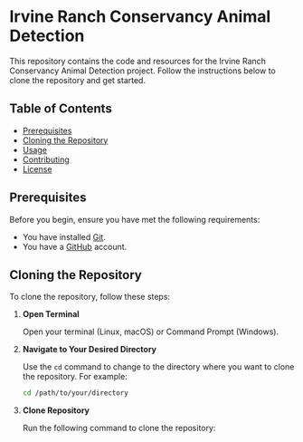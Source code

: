 # Irvine Ranch Conservancy Animal Detection

This repository contains the code and resources for the Irvine Ranch Conservancy Animal Detection project. Follow the instructions below to clone the repository and get started.

## Table of Contents
- [Prerequisites](#prerequisites)
- [Cloning the Repository](#cloning-the-repository)
- [Usage](#usage)
- [Contributing](#contributing)
- [License](#license)

## Prerequisites

Before you begin, ensure you have met the following requirements:
- You have installed [Git](https://git-scm.com/book/en/v2/Getting-Started-Installing-Git).
- You have a [GitHub](https://github.com) account.

## Cloning the Repository

To clone the repository, follow these steps:

1. **Open Terminal**

   Open your terminal (Linux, macOS) or Command Prompt (Windows).

2. **Navigate to Your Desired Directory**

   Use the `cd` command to change to the directory where you want to clone the repository. For example:
   ```sh
   cd /path/to/your/directory
3. **Clone Repository**

   Run the following command to clone the repository:
   
   
